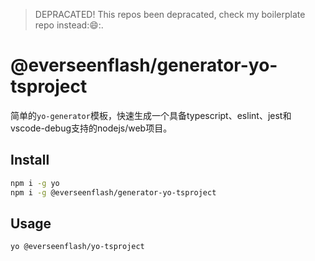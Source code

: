> DEPRACATED! This repos been depracated, check my boilerplate repo instead::smile::.

# @everseenflash/generator-yo-tsproject

简单的`yo-generator`模板，快速生成一个具备typescript、eslint、jest和vscode-debug支持的nodejs/web项目。

## Install

```bash
npm i -g yo
npm i -g @everseenflash/generator-yo-tsproject
```

## Usage

```bash
yo @everseenflash/yo-tsproject
```
